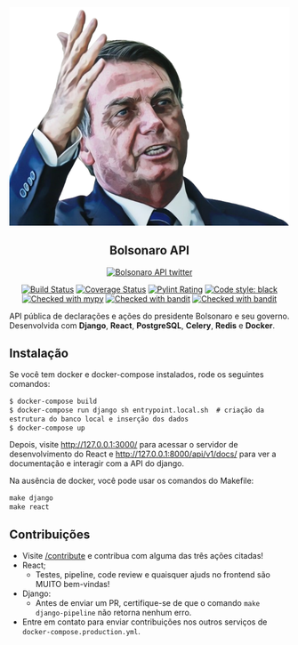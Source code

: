 <p align="center">
<a href="https://bolsonaro-api.herokuapp.com/"><img alt="Bolsonaro API" src="https://github.com/MuriloScarpaSitonio/bolsonaro-api/blob/master/react/src/images/bozoQuote.png"></a>
</p>

<h2 align="center">Bolsonaro API</h2>

<p align="center">
<a href="https://twitter.com/ApiBolsonaro"><img alt="Bolsonaro API twitter" src="https://img.shields.io/twitter/follow/ApiBolsonaro?style=social"></a>
</p>

<p align="center">
<a href="https://travis-ci.com/github/MuriloScarpaSitonio/bolsonaro-api"><img alt="Build Status" src="https://travis-ci.com/MuriloScarpaSitonio/bolsonaro-api.svg?branch=master"></a>
<a href="https://coveralls.io/github/MuriloScarpaSitonio/bolsonaro-api?branch=master"><img alt="Coverage Status" src="https://coveralls.io/repos/github/MuriloScarpaSitonio/bolsonaro-api/badge.svg?branch=master"></a>
<a href="https://github.com/rossi-fi/pylint-badge"><img alt="Pylint Rating" src="https://mperlet.github.io/pybadge/badges/10.0.svg"></a>
<a href="https://github.com/psf/black"><img alt="Code style: black" src="https://img.shields.io/badge/code%20style-black-000000.svg"></a>
<a href="http://mypy-lang.org/"><img alt="Checked with mypy" src="http://www.mypy-lang.org/static/mypy_badge.svg"></a>
<a href="https://github.com/PyCQA/bandit"><img alt="Checked with bandit" src="https://img.shields.io/badge/bandit-checked-informational"></a>
<a href="https://django.doctor/"><img alt="Checked with bandit" src="https://img.shields.io/badge/django doctor-checked-informational"></a>
</p>

API pública de declarações e ações do presidente Bolsonaro e seu governo. Desenvolvida com **Django**, **React**, **PostgreSQL**, **Celery**, **Redis** e **Docker**.

## Instalação

Se você tem docker e docker-compose instalados, rode os seguintes comandos:
```
$ docker-compose build
$ docker-compose run django sh entrypoint.local.sh  # criação da estrutura do banco local e inserção dos dados
$ docker-compose up
```
Depois, visite http://127.0.0.1:3000/ para acessar o servidor de desenvolvimento do React e http://127.0.0.1:8000/api/v1/docs/ para ver a documentação e interagir com a API do django.

Na ausência de docker, você pode usar os comandos do Makefile:

```
make django
make react
```

## Contribuições
- Visite [/contribute](https://bolsonaro-api.herokuapp.com/contribute) e contribua com alguma das três ações citadas!
- React;
   - Testes, pipeline, code review e quaisquer ajuds no frontend são MUITO bem-vindas!
- Django:
   - Antes de enviar um PR, certifique-se de que o comando `make django-pipeline` não retorna nenhum erro.
- Entre em contato para enviar contribuições nos outros serviços de `docker-compose.production.yml`.


